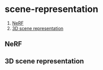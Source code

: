 # scene-representation

1. [NeRF](#nerf)  
2. [3D scene representation](#3d-scene-rep)  

## NeRF  
<a name="nerf"></a>


## 3D scene representation  
<a name="3d-scene-rep"></a>
